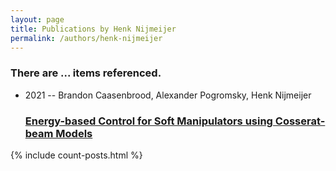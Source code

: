 ```yaml
---
layout: page
title: Publications by Henk Nijmeijer
permalink: /authors/henk-nijmeijer
---
```


<h3 id="number-posts">There are ... items referenced.</h3>
<ul class="post-list">
<li><span class='post-meta'>2021 -- Brandon Caasenbrood, Alexander Pogromsky, Henk Nijmeijer</span><h3><a class='post-link' href="{{ site.baseurl }}/energy-based-control-for-soft-manipulators-using-cosserat-beam-models">Energy-based Control for Soft Manipulators using Cosserat-beam Models</a></h3></li>

</ul>
{% include count-posts.html %}

